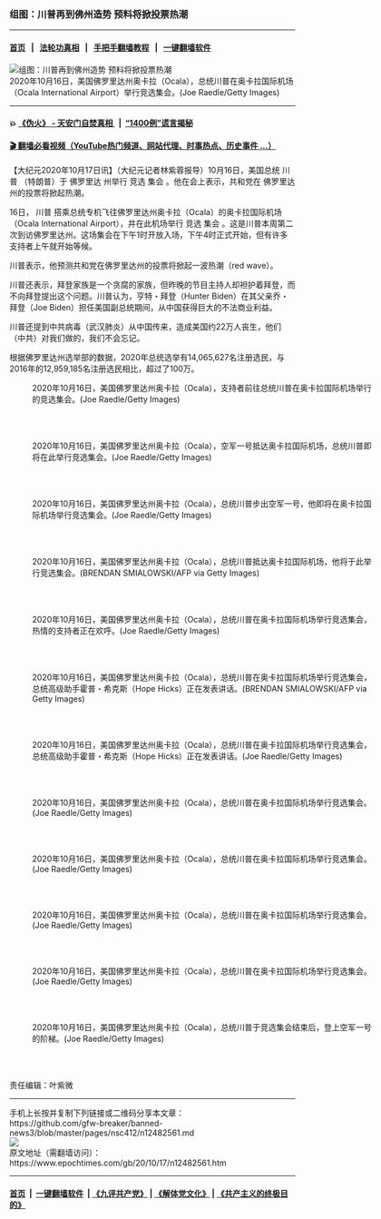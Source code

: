 ### 组图：川普再到佛州造势 预料将掀投票热潮
------------------------

#### [首页](https://github.com/gfw-breaker/banned-news3/blob/master/README.md) &nbsp;&nbsp;|&nbsp;&nbsp; [法轮功真相](https://github.com/begood0513/basic/blob/master/README.md)  &nbsp;&nbsp;|&nbsp;&nbsp; [手把手翻墙教程](https://github.com/gfw-breaker/guides/wiki)  &nbsp;&nbsp;|&nbsp;&nbsp; [一键翻墙软件](https://github.com/gfw-breaker/nogfw/blob/master/README.md)  



<div><img alt="组图：川普再到佛州造势 预料将掀投票热潮" class="attachment-djy_600_400 size-djy_600_400 wp-post-image" src="https://i.epochtimes.com/assets/uploads/2020/10/GettyImages-1280625469-600x400.jpg"/>
<div class="caption">
 2020年10月16日，美国佛罗里达州奥卡拉（Ocala），总统川普在奥卡拉国际机场（Ocala International Airport）举行竞选集会。(Joe Raedle/Getty Images)
</div></div><hr/>

#### 💥 [《伪火》 - 天安门自焚真相 ](http://158.247.195.190:10000/videos/blog/weihuo.html)&nbsp; |&nbsp; [“1400例”谎言揭秘  ](http://158.247.195.190:10000/videos/blog/jiexi1400.html)

#### [ 🎬  翻墙必看视频（YouTube热门频道、网站代理、时事热点、历史事件 ...）](https://github.com/gfw-breaker/links/blob/master/banned.md)

<div><p>
 【大纪元2020年10月17日讯】（大纪元记者林紫蓉报导）10月16日，美国总统
 <ok href="https://www.epochtimes.com/gb/tag/%E5%B7%9D%E6%99%AE.html">
  川普
 </ok>
 （特朗普）于
 <ok href="https://www.epochtimes.com/gb/tag/%E4%BD%9B%E7%BD%97%E9%87%8C%E8%BE%BE.html">
  佛罗里达
 </ok>
 州举行
 <ok href="https://www.epochtimes.com/gb/tag/%E7%AB%9E%E9%80%89.html">
  竞选
 </ok>
 <ok href="https://www.epochtimes.com/gb/tag/%E9%9B%86%E4%BC%9A.html">
  集会
 </ok>
 。他在会上表示，共和党在
 <ok href="https://www.epochtimes.com/gb/tag/%E4%BD%9B%E7%BD%97%E9%87%8C%E8%BE%BE.html">
  佛罗里达
 </ok>
 州的投票将掀起热潮。
</p>
<p>
 16日，
 <ok href="https://www.epochtimes.com/gb/tag/%E5%B7%9D%E6%99%AE.html">
  川普
 </ok>
 搭乘总统专机飞往佛罗里达州奥卡拉（Ocala）的奥卡拉国际机场（Ocala International Airport），并在此机场举行
 <ok href="https://www.epochtimes.com/gb/tag/%E7%AB%9E%E9%80%89.html">
  竞选
 </ok>
 <ok href="https://www.epochtimes.com/gb/tag/%E9%9B%86%E4%BC%9A.html">
  集会
 </ok>
 。这是川普本周第二次到访佛罗里达州。这场集会在下午1时开放入场，下午4时正式开始，但有许多支持者上午就开始等候。
</p>
<p>
 川普表示，他预测共和党在佛罗里达州的投票将掀起一波热潮（red wave）。
</p>
<p>
 川普还表示，拜登家族是一个贪腐的家族，但昨晚的节目主持人却袒护着拜登，而不向拜登提出这个问题。川普认为，亨特・拜登（Hunter Biden）在其父亲乔・拜登（Joe Biden）担任美国副总统期间，从中国获得巨大的不法商业利益。
</p>
<p>
 川普还提到中共病毒（武汉肺炎）从中国传来，造成美国约22万人丧生，他们（中共）对我们做的，我们不会忘记。
</p>
<p>
 根据佛罗里达州选举部的数据，2020年总统选举有14,065,627名注册选民，与2016年的12,959,185名注册选民相比，超过了100万。
</p>
<figure class="wp-caption aligncenter" id="attachment_12482564" style="width: 600px">
 <ok href="https://i.epochtimes.com/assets/uploads/2020/10/GettyImages-1280584817.jpg">
  <img alt="" class="size-large wp-image-12482564" src="https://i.epochtimes.com/assets/uploads/2020/10/GettyImages-1280584817-600x388.jpg"/>
 </ok>
 <br/><figcaption class="wp-caption-text">
  2020年10月16日，美国佛罗里达州奥卡拉（Ocala），支持者前往总统川普在奥卡拉国际机场举行的竞选集会。(Joe Raedle/Getty Images)
 </figcaption><br/>
</figure><br/>
<figure class="wp-caption aligncenter" id="attachment_12482572" style="width: 600px">
 <ok href="https://i.epochtimes.com/assets/uploads/2020/10/GettyImages-1280635421.jpg">
  <img alt="" class="size-large wp-image-12482572" src="https://i.epochtimes.com/assets/uploads/2020/10/GettyImages-1280635421-600x400.jpg"/>
 </ok>
 <br/><figcaption class="wp-caption-text">
  2020年10月16日，美国佛罗里达州奥卡拉（Ocala），空军一号抵达奥卡拉国际机场，总统川普即将在此举行竞选集会。(Joe Raedle/Getty Images)
 </figcaption><br/>
</figure><br/>
<figure class="wp-caption aligncenter" id="attachment_12482573" style="width: 600px">
 <ok href="https://i.epochtimes.com/assets/uploads/2020/10/GettyImages-1280626534.jpg">
  <img alt="" class="size-large wp-image-12482573" src="https://i.epochtimes.com/assets/uploads/2020/10/GettyImages-1280626534-600x411.jpg"/>
 </ok>
 <br/><figcaption class="wp-caption-text">
  2020年10月16日，美国佛罗里达州奥卡拉（Ocala），总统川普步出空军一号，他即将在奥卡拉国际机场举行竞选集会。(Joe Raedle/Getty Images)
 </figcaption><br/>
</figure><br/>
<figure class="wp-caption aligncenter" id="attachment_12482574" style="width: 600px">
 <ok href="https://i.epochtimes.com/assets/uploads/2020/10/GettyImages-1229111961.jpg">
  <img alt="" class="size-large wp-image-12482574" src="https://i.epochtimes.com/assets/uploads/2020/10/GettyImages-1229111961-600x400.jpg"/>
 </ok>
 <br/><figcaption class="wp-caption-text">
  2020年10月16日，美国佛罗里达州奥卡拉（Ocala），总统川普抵达奥卡拉国际机场，他将于此举行竞选集会。(BRENDAN SMIALOWSKI/AFP via Getty Images)
 </figcaption><br/>
</figure><br/>
<figure class="wp-caption aligncenter" id="attachment_12482580" style="width: 600px">
 <ok href="https://i.epochtimes.com/assets/uploads/2020/10/GettyImages-1280625650.jpg">
  <img alt="" class="size-large wp-image-12482580" src="https://i.epochtimes.com/assets/uploads/2020/10/GettyImages-1280625650-600x429.jpg"/>
 </ok>
 <br/><figcaption class="wp-caption-text">
  2020年10月16日，美国佛罗里达州奥卡拉（Ocala），总统川普在奥卡拉国际机场举行竞选集会，热情的支持者正在欢呼。(Joe Raedle/Getty Images)
 </figcaption><br/>
</figure><br/>
<figure class="wp-caption aligncenter" id="attachment_12482577" style="width: 600px">
 <ok href="https://i.epochtimes.com/assets/uploads/2020/10/GettyImages-1229112631.jpg">
  <img alt="" class="size-large wp-image-12482577" src="https://i.epochtimes.com/assets/uploads/2020/10/GettyImages-1229112631-600x400.jpg"/>
 </ok>
 <br/><figcaption class="wp-caption-text">
  2020年10月16日，美国佛罗里达州奥卡拉（Ocala），总统川普在奥卡拉国际机场举行竞选集会，总统高级助手霍普・希克斯（Hope Hicks）正在发表讲话。(BRENDAN SMIALOWSKI/AFP via Getty Images)
 </figcaption><br/>
</figure><br/>
<figure class="wp-caption aligncenter" id="attachment_12482578" style="width: 600px">
 <ok href="https://i.epochtimes.com/assets/uploads/2020/10/GettyImages-1280636223.jpg">
  <img alt="" class="size-large wp-image-12482578" src="https://i.epochtimes.com/assets/uploads/2020/10/GettyImages-1280636223-600x400.jpg"/>
 </ok>
 <br/><figcaption class="wp-caption-text">
  2020年10月16日，美国佛罗里达州奥卡拉（Ocala），总统川普在奥卡拉国际机场举行竞选集会，总统高级助手霍普・希克斯（Hope Hicks）正在发表讲话。(Joe Raedle/Getty Images)
 </figcaption><br/>
</figure><br/>
<figure class="wp-caption aligncenter" id="attachment_12482582" style="width: 600px">
 <ok href="https://i.epochtimes.com/assets/uploads/2020/10/GettyImages-1280625456.jpg">
  <img alt="" class="size-large wp-image-12482582" src="https://i.epochtimes.com/assets/uploads/2020/10/GettyImages-1280625456-600x419.jpg"/>
 </ok>
 <br/><figcaption class="wp-caption-text">
  2020年10月16日，美国佛罗里达州奥卡拉（Ocala），总统川普在奥卡拉国际机场举行竞选集会。(Joe Raedle/Getty Images)
 </figcaption><br/>
</figure><br/>
<figure class="wp-caption aligncenter" id="attachment_12482625" style="width: 600px">
 <ok href="https://i.epochtimes.com/assets/uploads/2020/10/GettyImages-1280635245.jpg">
  <img alt="" class="size-large wp-image-12482625" src="https://i.epochtimes.com/assets/uploads/2020/10/GettyImages-1280635245-600x448.jpg"/>
 </ok>
 <br/><figcaption class="wp-caption-text">
  2020年10月16日，美国佛罗里达州奥卡拉（Ocala），总统川普在奥卡拉国际机场举行竞选集会。(Joe Raedle/Getty Images)
 </figcaption><br/>
</figure><br/>
<figure class="wp-caption aligncenter" id="attachment_12482627" style="width: 600px">
 <ok href="https://i.epochtimes.com/assets/uploads/2020/10/GettyImages-1280635720.jpg">
  <img alt="" class="size-large wp-image-12482627" src="https://i.epochtimes.com/assets/uploads/2020/10/GettyImages-1280635720-600x411.jpg"/>
 </ok>
 <br/><figcaption class="wp-caption-text">
  2020年10月16日，美国佛罗里达州奥卡拉（Ocala），总统川普在奥卡拉国际机场举行竞选集会。(Joe Raedle/Getty Images)
 </figcaption><br/>
</figure><br/>
<figure class="wp-caption aligncenter" id="attachment_12482630" style="width: 600px">
 <ok href="https://i.epochtimes.com/assets/uploads/2020/10/GettyImages-1280635280.jpg">
  <img alt="" class="size-large wp-image-12482630" src="https://i.epochtimes.com/assets/uploads/2020/10/GettyImages-1280635280-600x400.jpg"/>
 </ok>
 <br/><figcaption class="wp-caption-text">
  2020年10月16日，美国佛罗里达州奥卡拉（Ocala），总统川普在奥卡拉国际机场举行竞选集会。(Joe Raedle/Getty Images)
 </figcaption><br/>
</figure><br/>
<figure class="wp-caption aligncenter" id="attachment_12482631" style="width: 600px">
 <ok href="https://i.epochtimes.com/assets/uploads/2020/10/GettyImages-1280642321.jpg">
  <img alt="" class="size-large wp-image-12482631" src="https://i.epochtimes.com/assets/uploads/2020/10/GettyImages-1280642321-600x492.jpg"/>
 </ok>
 <br/><figcaption class="wp-caption-text">
  2020年10月16日，美国佛罗里达州奥卡拉（Ocala），总统川普于竞选集会结束后，登上空军一号的阶梯。(Joe Raedle/Getty Images)
 </figcaption><br/>
</figure><br/>
<p>
 责任编辑：叶紫微
</p>
</div>
<hr/>
手机上长按并复制下列链接或二维码分享本文章：<br/>
https://github.com/gfw-breaker/banned-news3/blob/master/pages/nsc412/n12482561.md <br/>
<a href='https://github.com/gfw-breaker/banned-news3/blob/master/pages/nsc412/n12482561.md'><img src='https://github.com/gfw-breaker/banned-news3/blob/master/pages/nsc412/n12482561.md.png'/></a> <br/>
原文地址（需翻墙访问）：https://www.epochtimes.com/gb/20/10/17/n12482561.htm


------------------------
#### [首页](https://github.com/gfw-breaker/banned-news3/blob/master/README.md) &nbsp;|&nbsp; [一键翻墙软件](https://github.com/gfw-breaker/nogfw/blob/master/README.md) &nbsp;| [《九评共产党》](https://github.com/gfw-breaker/9ping.md/blob/master/README.md#九评之一评共产党是什么) | [《解体党文化》](https://github.com/gfw-breaker/jtdwh.md/blob/master/README.md) | [《共产主义的终极目的》](https://github.com/gfw-breaker/gczydzjmd.md/blob/master/README.md)


<img src='http://gfw-breaker.win/banned-news3/pages/nsc412/n12482561.md' width='0px' height='0px'/>